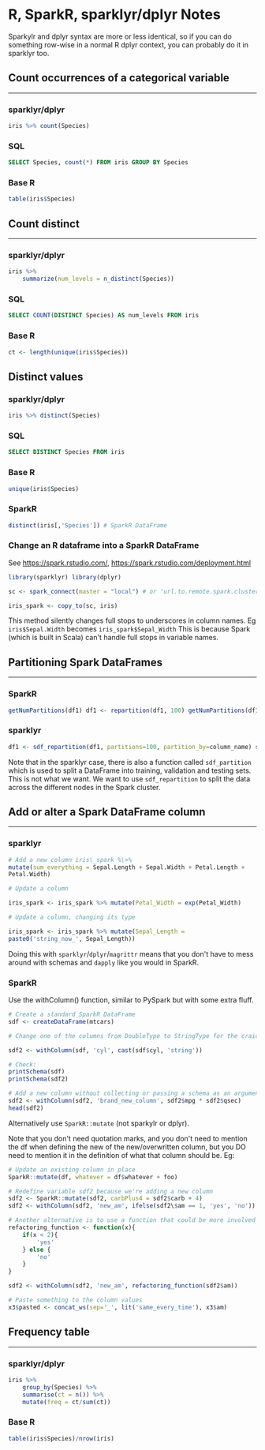 R, SparkR, sparklyr/dplyr Notes
===============================

Sparkylr and dplyr syntax are more or less identical, so if you can do
something row-wise in a normal R dplyr context, you can probably do it in
sparklyr too.

## Count occurrences of a categorical variable 
-------------------------------------------

### sparklyr/dplyr

```R 
iris %>% count(Species)
```

### SQL

```sql
SELECT Species, count(*) FROM iris GROUP BY Species
```

### Base R
```R
table(iris$Species)
```
## Count distinct
--------------

### sparklyr/dplyr

```R
iris %>%
    summarize(num_levels = n_distinct(Species))
```

### SQL

```SQL
SELECT COUNT(DISTINCT Species) AS num_levels FROM iris
```

### Base R 

```R
ct <- length(unique(iris$Species))
```

## Distinct values

### sparklyr/dplyr

```r
iris %>% distinct(Species)
```
### SQL
```sql
SELECT DISTINCT Species FROM iris
```
### Base R
```r
unique(iris$Species)
```

### SparkR
```r
distinct(iris[,'Species']) # SparkR DataFrame
```

### Change an R dataframe into a SparkR DataFrame

See https://spark.rstudio.com/,
https://spark.rstudio.com/deployment.html

```r
library(sparklyr) library(dplyr)

sc <- spark_connect(master = "local") # or 'url.to.remote.spark.cluster'

iris_spark <- copy_to(sc, iris)
```

This method silently changes full stops to underscores in column names.
Eg `iris$Sepal.Width` becomes `iris_spark$Sepal_Width` This is because
Spark (which is built in Scala) can't handle full stops in variable
names.

## Partitioning Spark DataFrames
-----------------------------

### SparkR

```r
getNumPartitions(df1) df1 <- repartition(df1, 100) getNumPartitions(df1)
```

### sparklyr

```r
df1 <- sdf_repartition(df1, partitions=100, partition_by=column_name) sdf_num_partitions(df1)
```

Note that in the sparklyr case, there is also a function called
`sdf_partition` which is used to split a DataFrame into training,
validation and testing sets. This is not what we want. We want to use
`sdf_repartition` to split the data across the different nodes in the
Spark cluster.

## Add or alter a Spark DataFrame column 
-----------------------------------------

### sparklyr

```r
# Add a new column iris\_spark %\>%
mutate(sum_everything = Sepal.Length + Sepal.Width + Petal.Length +
Petal.Width)

# Update a column

iris_spark <- iris_spark %>% mutate(Petal_Width = exp(Petal_Width)

# Update a column, changing its type

iris_spark <- iris_spark %>% mutate(Sepal_Length =
paste0('string_now_', Sepal_Length))

```

Doing this with `sparklyr`/`dplyr`/`magrittr` means that you don't have to
mess around with schemas and `dapply` like you would in SparkR.

### SparkR

Use the withColumn() function, similar to PySpark but with some extra
fluff.

```r
# Create a standard SparkR DataFrame
sdf <- createDataFrame(mtcars)

# Change one of the columns from DoubleType to StringType for the craic

sdf2 <- withColumn(sdf, 'cyl', cast(sdf$cyl, 'string'))

# Check:
printSchema(sdf)
printSchema(sdf2)

# Add a new column without collecting or passing a schema as an argument
sdf2 <- withColumn(sdf2, 'brand_new_column', sdf2$mpg * sdf2$qsec)
head(sdf2)
```

Alternatively use `SparkR::mutate` (not sparkylr or dplyr).

Note that you don't need quotation marks, and you don't
need to mention the df when defining the new of the new/overwritten column,
but you DO need to mention it in the definition of what that column should be. Eg:
```R
# Update an existing column in place
SparkR::mutate(df, whatever = df$whatever + foo)

# Redefine variable sdf2 because we're adding a new column
sdf2 <- SparkR::mutate(sdf2, carbPlus4 = sdf2$carb + 4)
sdf2 <- withColumn(sdf2, 'new_am', ifelse(sdf2\$am == 1, 'yes', 'no'))

# Another alternative is to use a function that could be more involved
refactoring_function <- function(x){
    if(x < 2){ 
        'yes' 
    } else { 
        'no' 
    }
}

sdf2 <- withColumn(sdf2, 'new_am', refactoring_function(sdf2$am))

# Paste something to the column values
x3$pasted <- concat_ws(sep='_', lit('same_every_time'), x3$am)
```

## Frequency table
---------------

### sparklyr/dplyr

```R
iris %>%
    group_by(Species) %>%
    summarise(ct = n()) %>%
    mutate(freq = ct/sum(ct))
```

### Base R

```R
table(iris$Species)/nrow(iris)
```